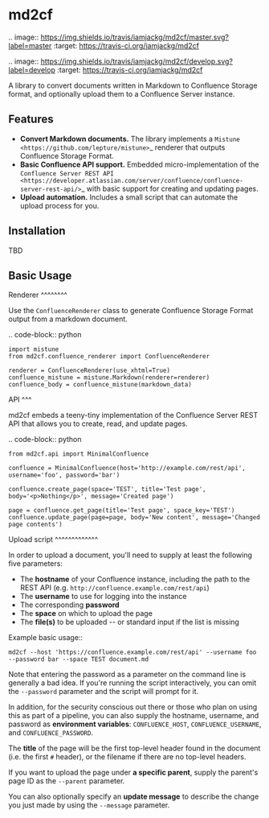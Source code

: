 md2cf
=====

.. image:: https://img.shields.io/travis/iamjackg/md2cf/master.svg?label=master
    :target: https://travis-ci.org/iamjackg/md2cf

.. image:: https://img.shields.io/travis/iamjackg/md2cf/develop.svg?label=develop
    :target: https://travis-ci.org/iamjackg/md2cf

A library to convert documents written in Markdown to Confluence Storage format, and optionally upload them to a Confluence Server instance.

Features
--------

* **Convert Markdown documents.** The library implements a `Mistune <https://github.com/lepture/mistune>`_ renderer that outputs Confluence Storage Format.
* **Basic Confluence API support.** Embedded micro-implementation of the `Confluence Server REST API <https://developer.atlassian.com/server/confluence/confluence-server-rest-api/>`_ with basic support for creating and updating pages.
* **Upload automation.** Includes a small script that can automate the upload process for you.

Installation
------------

TBD

Basic Usage
-----------

Renderer
^^^^^^^^

Use the ``ConfluenceRenderer`` class to generate Confluence Storage Format output from a markdown document.

.. code-block:: python

    import mistune
    from md2cf.confluence_renderer import ConfluenceRenderer

    renderer = ConfluenceRenderer(use_xhtml=True)
    confluence_mistune = mistune.Markdown(renderer=renderer)
    confluence_body = confluence_mistune(markdown_data)

API
^^^

md2cf embeds a teeny-tiny implementation of the Confluence Server REST API that allows you to create, read, and update pages.

.. code-block:: python

    from md2cf.api import MinimalConfluence

    confluence = MinimalConfluence(host='http://example.com/rest/api', username='foo', password='bar')

    confluence.create_page(space='TEST', title='Test page', body='<p>Nothing</p>', message='Created page')

    page = confluence.get_page(title='Test page', space_key='TEST')
    confluence.update_page(page=page, body='New content', message='Changed page contents')

Upload script
^^^^^^^^^^^^^

In order to upload a document, you'll need to supply at least the following five parameters:

* The **hostname** of your Confluence instance, including the path to the REST API (e.g. ``http://confluence.example.com/rest/api``)
* The **username** to use for logging into the instance
* The corresponding **password**
* The **space** on which to upload the page
* The **file(s)** to be uploaded -- or standard input if the list is missing

Example basic usage::

    md2cf --host 'https://confluence.example.com/rest/api' --username foo --password bar --space TEST document.md

Note that entering the password as a parameter on the command line is generally a bad idea. If you're running the script interactively, you can omit the ``--password`` parameter and the script will prompt for it.

In addition, for the security conscious out there or those who plan on using this as part of a pipeline, you can also supply the hostname, username, and password as **environment variables**: ``CONFLUENCE_HOST``, ``CONFLUENCE_USERNAME``, and ``CONFLUENCE_PASSWORD``.

The **title** of the page will be the first top-level header found in the document (i.e. the first ``#`` header), or the filename if there are no top-level headers.

If you want to upload the page under **a specific parent**, supply the parent's page ID as the ``--parent`` parameter.

You can also optionally specify an **update message** to describe the change you just made by using the ``--message`` parameter.
